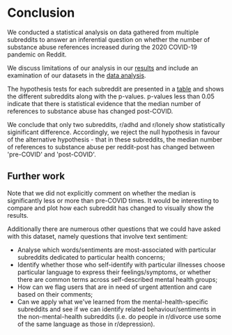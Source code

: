 # Conclusion

We conducted a statistical analysis on data gathered from multiple subreddits to answer an inferential question on whether the number of substance abuse references increased during the 2020 COVID-19 pandemic on Reddit.

We discuss limitations of our analysis in our [results](results.md) and include an examination of our datasets in the [data analysis](data_analyis.md).

The hypothesis tests for each subreddit are presented in a [table](results.md) and shows the different subreddits along with the p-values. p-values less than 0.05 indicate that there is statistical evidence that the median number of references to substance abuse has changed post-COVID.

We conclude that only two subreddits, r/adhd and r/lonely show statistically siginificant difference. Accordingly, we reject the null hypothesis in favour of the alternative hypothesis - that in these subreddits, the median number of references to substance abuse per reddit-post has changed between 'pre-COVID' and 'post-COVID'.
## Further work
Note that we did not explicitly comment on whether the median is significantly less or more than pre-COVID times. It would be interesting to compare and plot how each subreddit has changed to visually show the results.

Additionally there are numerous other questions that we could have asked with this dataset, namely questions that involve text sentiment:
- Analyse which words/sentiments are most-associated with particular subreddits dedicated to particular health concerns;
- Identify whether those who self-identify with particular illnesses choose particular language to express their feelings/symptoms, or whether there are common terms across self-described mental health groups;
- How can we flag users that are in need of urgent attention and care based on their comments;
- Can we apply what we've learned from the mental-health-specific subreddits and see if we can identify related behaviour/sentiments in the non-mental-health subreddits (i.e. do people in r/divorce use some of the same language as those in r/depression).